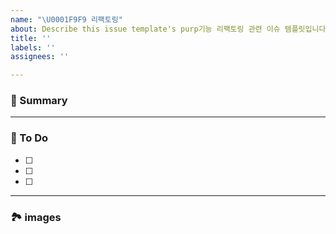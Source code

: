 ```yaml
---
name: "\U0001F9F9 리팩토링"
about: Describe this issue template's purp기능 리팩토링 관련 이슈 템플릿입니다.ose here.
title: ''
labels: ''
assignees: ''

---
```


### 🚀 Summary

<!-- A brief description of the issue. -->

---

### 📝 To Do

<!-- Write what you need to do -->

- [ ]
- [ ]
- [ ]

---

### 🏞️ images

<!-- Capture related images -->
